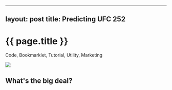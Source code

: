 
---
layout: post
title: Predicting UFC 252
---

{{ page.title }}
================
<p class="meta">Code, Bookmarklet, Tutorial, Utility, Marketing</p>

![](/images/-ufc252.jpg)

## What's the big deal?
